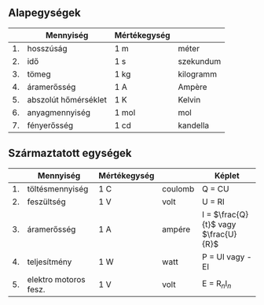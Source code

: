 
## Alapegységek

|     | Mennyiség            | Mértékegység |           |
| --- | -------------------- | ------------ | --------- |
| 1.  | hosszúság            | 1 m          | méter     |
| 2.  | idő                  | 1 s          | szekundum |
| 3.  | tömeg                | 1 kg         | kilogramm |
| 4.  | áramerősség          | 1 A          | Ampère    |
| 5.  | abszolút hőmérséklet | 1 K          | Kelvin    |
| 6.  | anyagmennyiség       | 1 mol        | mol       |
| 7.  | fényerősség          | 1 cd         | kandella  |

## Származtatott egységek


|     | Mennyiség             | Mértékegység |         | Képlet                               |
| --- | --------------------- | ------------ | ------- | ------------------------------------ |
| 1.  | töltésmennyiség       | 1 C          | coulomb | Q = CU                               |
| 2.  | feszültség            | 1 V          | volt    | U = RI                               |
| 3.  | áramerősség           | 1 A          | ampére  | I = $\frac{Q}{t}$ vagy $\frac{U}{R}$ |
| 4.  | teljesítmény          | 1 W          | watt    | P = UI vagy -EI                      |
| 5.  | elektro motoros fesz. | 1 V          | volt    | E = R$_n$I$_n$                       |
